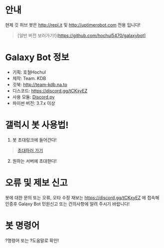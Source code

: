 # 안내
현제 깃 허브 봇은 http://repl.it 및 http://uptimerobot.com 전용 입니다!
> [일반 버전 보러가기!](https://github.com/hochul5470/galaxybot]
# Galaxy Bot 정보
- 기획: 호철Hochul
- 제작: Team. KDB
- 깃북: http://team-kdb.na.to
- 디스코드: https://discord.gg/tCKxyEZ
- 사용 모듈: [Discord.py](https://github.com/Rapptz/discord.py)
- 파이썬 버전: 3.7.x 이상
 

 # 갤럭시 봇 사용법!
 1. 봇 초대링크에 들어간다!
 > [초대하러 가기](https://discord.com/oauth2/authorize?client_id=713188805716213771&permissions=8&scope=bot)
 2. 원하는 서버에 초대한다!
 # 오류 및 제보 신고
 봇에 대한 문의 또는 오류, 오타 수정 재보는 https://discord.gg/tCKxyEZ 에 접속해 인증후 Galaxy Bot 민원신고 또는 건의사항에 알려 주시기 바랍니다!
 # 봇 명령어
?명령어 또는 ?도움말로 확인!
